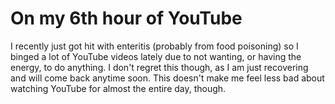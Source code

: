 # On my 6th hour of YouTube

I recently just got hit with enteritis (probably from food poisoning) so I binged a lot of YouTube videos lately due to not wanting, or having the energy, to do anything. I don't regret this though, as I am just recovering and will come back anytime soon. This doesn't make me feel less bad about watching YouTube for almost the entire day, though.